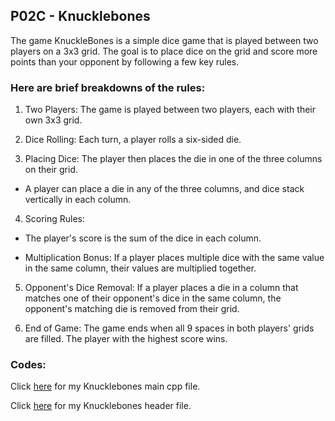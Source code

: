 ## P02C - Knucklebones

The game KnuckleBones is a simple dice game that is played between two players on a 3x3 grid. The goal is to place dice on the grid and score more points than your opponent by following a few key rules.

### Here are brief breakdowns of the rules:
1. Two Players: The game is played between two players, each with their own 3x3 grid.

2. Dice Rolling: Each turn, a player rolls a six-sided die.

3. Placing Dice: The player then places the die in one of the three columns on their grid.
+ A player can place a die in any of the three columns, and dice stack vertically in each column.

4. Scoring Rules:
+ The player's score is the sum of the dice in each column.

+ Multiplication Bonus: If a player places multiple dice with the same value in the same column, their values are multiplied together.

5. Opponent's Dice Removal: If a player places a die in a column that matches one of their opponent's dice in the same column, the opponent's matching die is removed from their grid.

6. End of Game: The game ends when all 9 spaces in both players' grids are filled. The player with the highest score wins.

### Codes:

Click [here](https://github.com/aaniaahh/OOP/blob/main/assignments/P02C/main.cpp) for my Knucklebones main cpp file.

Click [here](https://github.com/aaniaahh/OOP/blob/main/assignments/P02C/knucklebones.h) for my Knucklebones header file.